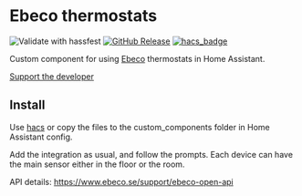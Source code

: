 # Ebeco thermostats
![Validate with hassfest](https://github.com/joggs/home_assistant_ebeco/workflows/Validate%20with%20hassfest/badge.svg)
[![GitHub Release][releases-shield]][releases]
[![hacs_badge][hacs-shield]][hacs]

Custom component for using [Ebeco](https://www.ebeco.com/) thermostats in Home Assistant.

[Support the developer](http://paypal.me/jorgenbergstrom)


## Install
Use [hacs](https://hacs.xyz/) or copy the files to the custom_components folder in Home Assistant config.

Add the integration as usual, and follow the prompts.
Each device can have the main sensor either in the floor or the room.

API details: https://www.ebeco.se/support/ebeco-open-api


[releases]: https://github.com/joggs/home_assistant_ebeco/releases
[releases-shield]: https://img.shields.io/github/release/joggs/home_assistant_ebeco.svg?style=popout
[downloads-total-shield]: https://img.shields.io/github/downloads/joggs/home_assistant_ebeco/total
[hacs-shield]: https://img.shields.io/badge/HACS-Default-orange.svg
[hacs]: https://hacs.xyz/docs/default_repositories
